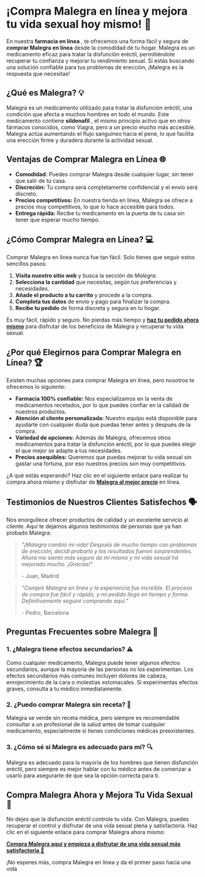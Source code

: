 # ¡Compra Malegra en línea y mejora tu vida sexual hoy mismo! 💊

En nuestra **farmacia en línea** , te ofrecemos una forma fácil y segura de **comprar Malegra en línea** desde la comodidad de tu hogar. Malegra es un medicamento eficaz para tratar la disfunción eréctil, permitiéndote recuperar tu confianza y mejorar tu rendimiento sexual. Si estás buscando una solución confiable para tus problemas de erección, ¡Malegra es la respuesta que necesitas!

## ¿Qué es Malegra? 💡

Malegra es un medicamento utilizado para tratar la disfunción eréctil, una condición que afecta a muchos hombres en todo el mundo. Este medicamento contiene **sildenafil** , el mismo principio activo que en otros fármacos conocidos, como Viagra, pero a un precio mucho más accesible. Malegra actúa aumentando el flujo sanguíneo hacia el pene, lo que facilita una erección firme y duradera durante la actividad sexual.

## Ventajas de Comprar Malegra en Línea 🌐

- **Comodidad:** Puedes comprar Malegra desde cualquier lugar, sin tener que salir de tu casa.
- **Discreción:** Tu compra será completamente confidencial y el envío será discreto.
- **Precios competitivos:** En nuestra tienda en línea, Malegra se ofrece a precios muy competitivos, lo que lo hace accesible para todos.
- **Entrega rápida:** Recibe tu medicamento en la puerta de tu casa sin tener que esperar mucho tiempo.

## ¿Cómo Comprar Malegra en Línea? 💻

Comprar Malegra en línea nunca fue tan fácil. Solo tienes que seguir estos sencillos pasos:

1. **Visita nuestro sitio web** y busca la sección de _Malegra_.
2. **Selecciona la cantidad** que necesitas, según tus preferencias y necesidades.
3. **Añade el producto a tu carrito** y procede a la compra.
4. **Completa tus datos** de envío y pago para finalizar la compra.
5. **Recibe tu pedido** de forma discreta y segura en tu hogar.

Es muy fácil, rápido y seguro. No pierdas más tiempo y [**haz tu pedido ahora mismo**](https://tinyurl.com/buymalegra) para disfrutar de los beneficios de Malegra y recuperar tu vida sexual.

## ¿Por qué Elegirnos para Comprar Malegra en Línea? 🏆

Existen muchas opciones para comprar Malegra en línea, pero nosotros te ofrecemos lo siguiente:

- **Farmacia 100% confiable:** Nos especializamos en la venta de medicamentos recetados, por lo que puedes confiar en la calidad de nuestros productos.
- **Atención al cliente personalizada:** Nuestro equipo está disponible para ayudarte con cualquier duda que puedas tener antes y después de la compra.
- **Variedad de opciones:** Además de Malegra, ofrecemos otros medicamentos para tratar la disfunción eréctil, por lo que puedes elegir el que mejor se adapte a tus necesidades.
- **Precios asequibles:** Queremos que puedas mejorar tu vida sexual sin gastar una fortuna, por eso nuestros precios son muy competitivos.

¿A qué estás esperando? Haz clic en el siguiente enlace para realizar tu compra ahora mismo y disfrutar de [**Malegra al mejor precio**](https://tinyurl.com/buymalegra) en línea.

## Testimonios de Nuestros Clientes Satisfechos 🗣️

Nos enorgullece ofrecer productos de calidad y un excelente servicio al cliente. Aquí te dejamos algunos testimonios de personas que ya han probado Malegra:

> _"¡Malegra cambió mi vida! Después de mucho tiempo con problemas de erección, decidí probarlo y los resultados fueron sorprendentes. Ahora me siento más seguro de mí mismo y mi vida sexual ha mejorado mucho. ¡Gracias!"_
> 
> <footer>- Juan, Madrid</footer>

> _"Compré Malegra en línea y la experiencia fue increíble. El proceso de compra fue fácil y rápido, y mi pedido llegó en tiempo y forma. Definitivamente seguiré comprando aquí."_
> 
> <footer>- Pedro, Barcelona</footer>

## Preguntas Frecuentes sobre Malegra 🤔

### 1. ¿Malegra tiene efectos secundarios? ⚠️

Como cualquier medicamento, Malegra puede tener algunos efectos secundarios, aunque la mayoría de las personas no los experimentan. Los efectos secundarios más comunes incluyen dolores de cabeza, enrojecimiento de la cara o molestias estomacales. Si experimentas efectos graves, consulta a tu médico inmediatamente.

### 2. ¿Puedo comprar Malegra sin receta? 📜

Malegra se vende sin receta médica, pero siempre es recomendable consultar a un profesional de la salud antes de tomar cualquier medicamento, especialmente si tienes condiciones médicas preexistentes.

### 3. ¿Cómo sé si Malegra es adecuado para mí? 🔍

Malegra es adecuado para la mayoría de los hombres que tienen disfunción eréctil, pero siempre es mejor hablar con tu médico antes de comenzar a usarlo para asegurarte de que sea la opción correcta para ti.

## Compra Malegra Ahora y Mejora Tu Vida Sexual 🚀

No dejes que la disfunción eréctil controle tu vida. Con Malegra, puedes recuperar el control y disfrutar de una vida sexual plena y satisfactoria. Haz clic en el siguiente enlace para comprar Malegra ahora mismo:

[**Compra Malegra aquí y empieza a disfrutar de una vida sexual más satisfactoria** 💪](https://tinyurl.com/buymalegra)

¡No esperes más, compra Malegra en línea y da el primer paso hacia una vida
